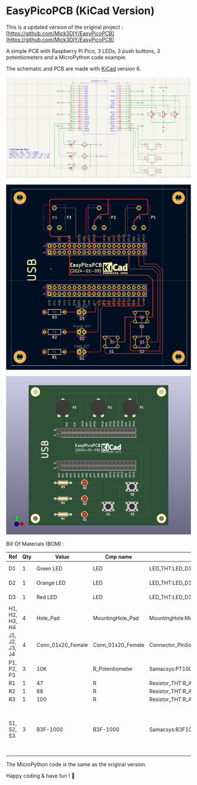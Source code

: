 # EasyPicoPCB (KiCad Version)

This is a updated version of the original project : [https://github.com/Mick3DIY/EasyPicoPCB](https://github.com/Mick3DIY/EasyPicoPCB)

A simple PCB with Raspberry Pi Pico, 3 LEDs, 3 push buttons, 3 potentiometers and a MicroPython code example.

The schematic and PCB are made with [KiCad](https://www.kicad.org) version 6.

![](assets/EasyPicoPCB_kicad_schem.png)

![](assets/EasyPicoPCB_kicad_pcb.png)

![](assets/EasyPicoPCB_kicad_3d.png)

Bill Of Materials (BOM) :

| Ref  | Qty | Value | Cmp name | Footprint | Description |
| ------------- | ------------- | ------------- | ------------- | ------------- | ------------- |
| D1 | 1  | Green LED   | LED  | LED_THT:LED_D3.0mm  | Light emitting diode  |
| D2 | 1  | Orange LED  | LED  | LED_THT:LED_D3.0mm  | Light emitting diode  |
| D3 | 1  | Red LED     | LED  | LED_THT:LED_D3.0mm  | Light emitting diode  |
| H1, H2, H3, H4  | 4  | Hole_Pad  | MountingHole_Pad  | MountingHole:MountingHole_3mm_Pad  | Mounting Hole with connection  |
| J1, J2, J3, J4  | 4  | Conn_01x20_Female  | Conn_01x20_Female  | Connector_PinSocket_2.54mm:PinSocket_1x20_P2.54mm_Vertical  | Generic connector, single row, 01x20  |
| P1, P2, P3      | 3  | 10K | R_Potentiometer  | Samacsys:PT10LV10224A2020PMS  | Potentiometer  |
| R1 | 1  | 47   | R  | Resistor_THT:R_Axial_DIN0207_L6.3mm_D2.5mm_P10.16mm_Horizontal  | Resistor  |
| R2 | 1  | 68   | R  | Resistor_THT:R_Axial_DIN0207_L6.3mm_D2.5mm_P10.16mm_Horizontal  | Resistor  |
| R3 | 1  | 100  | R  | Resistor_THT:R_Axial_DIN0207_L6.3mm_D2.5mm_P10.16mm_Horizontal  | Resistor  |
| S1, S2, S3 | 3  | B3F-1000  | B3F-1000  | Samacsys:B3F1002  | OMRON ELECTRONIC COMPONENTS - B3F-1000 - SWITCH, SPNO, 0.05A, 24V, THT, 0.98N |

The MicroPython code is the same as the original version.

Happy coding & have fun ! :partying_face:
